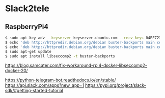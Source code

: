 # Slack2tele 

## RaspberryPi4
```bash
$ sudo apt-key adv --keyserver keyserver.ubuntu.com --recv-keys 04EE7237B7D453EC 648ACFD622F3D138
$ echo 'deb http://httpredir.debian.org/debian buster-backports main contrib non-free' | sudo tee -a /etc/apt/sources.list.d/debian-backports.list
$ echo 'deb http://httpredir.debian.org/debian buster-backports main contrib non-free' | sudo tee -a /etc/apt/sources.list.d/debian-backports.list
$ sudo apt-get update
$ sudo apt install libseccomp2 -t buster-backports
```
https://blog.samcater.com/fix-workaround-rpi4-docker-libseccomp2-docker-20/

https://python-telegram-bot.readthedocs.io/en/stable/
https://api.slack.com/apps?new_app=1
https://pypi.org/project/slack-sdk/#getting-started-tutorial
